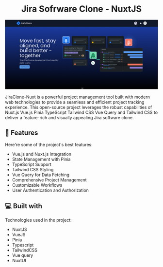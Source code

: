<h1 align="center" id="title">Jira Sofrware Clone - NuxtJS</h1>

<p align="center"><img src="./assets/jira.png" alt="project-image"></p>

<p id="description">JiraClone-Nuxt is a powerful project management tool built with modern web technologies to provide a seamless and efficient project tracking experience. This open-source project leverages the robust capabilities of Nuxt.js Vue.js Pinia TypeScript Tailwind CSS Vue Query and Tailwind CSS to deliver a feature-rich and visually appealing Jira software clone.</p>

<h2>🧐 Features</h2>

Here're some of the project's best features:

- Vue.js and Nuxt.js Integration
- State Management with Pinia
- TypeScript Support
- Tailwind CSS Styling
- Vue Query for Data Fetching
- Comprehensive Project Management
- Customizable Workflows
- User Authentication and Authorization

<h2>💻 Built with</h2>

Technologies used in the project:

- NuxtJS
- VueJS
- Pinia
- Typescript
- TailwindCSS
- Vue query
- NuxtUI

